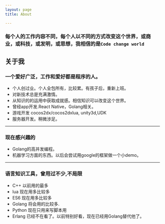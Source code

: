 ```yaml
---
layout: page 
title: About

---
```


### 每个人的工作内容不同，每个人以不同的方式改变这个世界，或商业，或科技，或发明，或思想，我相信的是`Code change world`

关于我
------

### 一个爱好广泛，工作和爱好都是程序的人。
* 个人创过业。个人全包所有，比较累。有孩子后，重新上班。
* 对新技术总是充满激情。
* 从知识的的运用中获取成就感。相信知识可以改变这个世界。
* 曾经app开发.React Native，Golang相关。
* 游戏开发 cocos2dx/cocos2dxlua, unity3d,UDK
* 服务器开发。稍微涉足。

---
### 现在感兴趣的
 * Golang的高并发编程。
 * 机器学习方面的东西。以后会尝试用google的框架做一个小demo。

---
### 语言知识工具，曾用过不少,不局限
* C++ 以前用的最多
* lua 现在用多比较多
* ES6 现在用多比较多
* Golang 将会用的比较多.
* Python 现在只用来写脚本用
* Erlang 已经不在看了。以前特别好看，现在已经用Golang替代他了。




 

